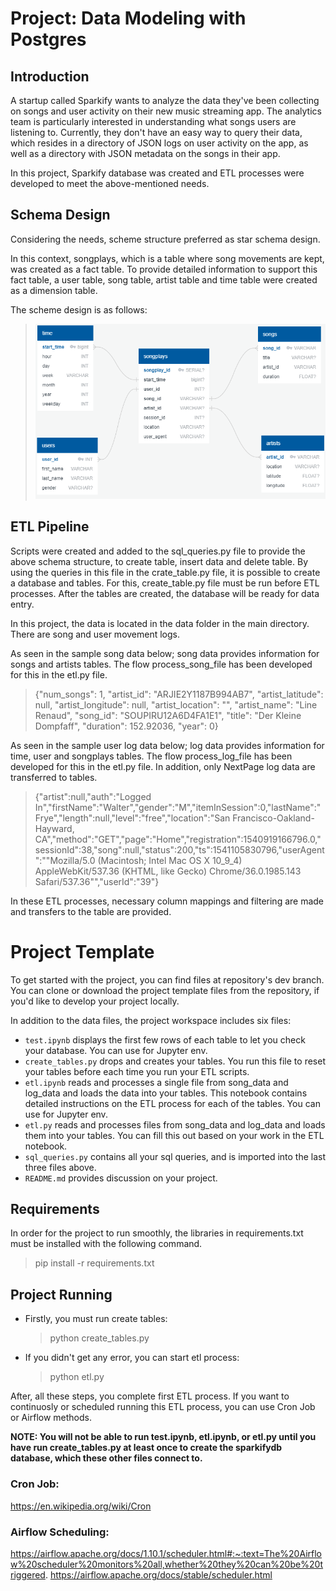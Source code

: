 # Project: Data Modeling with Postgres


## Introduction
A startup called Sparkify wants to analyze the data they've been collecting on songs and user activity on their new music streaming app. The analytics team is particularly interested in understanding what songs users are listening to. Currently, they don't have an easy way to query their data, which resides in a directory of JSON logs on user activity on the app, as well as a directory with JSON metadata on the songs in their app.

In this project, Sparkify database was created and ETL processes were developed to meet the above-mentioned needs.


## Schema Design
Considering the needs, scheme structure preferred as star schema design. 

In this context, songplays, which is a table where song movements are kept, was created as a fact table. To provide detailed information to support this fact table, a user table, song table, artist table and time table were created as a dimension table.

The scheme design is as follows:
  > ![deneme](Schema.PNG)


## ETL Pipeline
Scripts were created and added to the sql_queries.py file to provide the above schema structure, to create table, insert data and delete table.
By using the queries in this file in the crate_table.py file, it is possible to create a database and tables. For this, create_table.py file must be run before ETL processes. 
After the tables are created, the database will be ready for data entry. 

In this project, the data is located in the data folder in the main directory. There are song and user movement logs.

As seen in the sample song data below; song data provides information for songs and artists tables. The flow process_song_file has been developed for this in the etl.py file.

  > {"num_songs": 1, "artist_id": "ARJIE2Y1187B994AB7", "artist_latitude": null, "artist_longitude": null, "artist_location": "", "artist_name": "Line Renaud", "song_id": "SOUPIRU12A6D4FA1E1", "title": "Der Kleine Dompfaff", "duration": 152.92036, "year": 0}



As seen in the sample user log data below; log data provides information for time, user and songplays tables. The flow process_log_file has been developed for this in the etl.py file. In addition, only NextPage log data are transferred to tables.
  > {"artist":null,"auth":"Logged In","firstName":"Walter","gender":"M","itemInSession":0,"lastName":"Frye","length":null,"level":"free","location":"San Francisco-Oakland-Hayward, CA","method":"GET","page":"Home","registration":1540919166796.0,"sessionId":38,"song":null,"status":200,"ts":1541105830796,"userAgent":"\"Mozilla\/5.0 (Macintosh; Intel Mac OS X 10_9_4) AppleWebKit\/537.36 (KHTML, like Gecko) Chrome\/36.0.1985.143 Safari\/537.36\"","userId":"39"}


In these ETL processes, necessary column mappings and filtering are made and transfers to the table are provided. 


# Project Template
To get started with the project, you can find files at repository's dev branch. You can clone or download the project template files from the repository, if you'd like to develop your project locally.

In addition to the data files, the project workspace includes six files:
  * `test.ipynb` displays the first few rows of each table to let you check your database. You can use for Jupyter env.
  * `create_tables.py` drops and creates your tables. You run this file to reset your tables before each time you run your ETL scripts.
  * `etl.ipynb` reads and processes a single file from song_data and log_data and loads the data into your tables. This notebook contains detailed instructions on the ETL process for each of the tables. You can use for Jupyter env.
  * `etl.py` reads and processes files from song_data and log_data and loads them into your tables. You can fill this out based on your work in the ETL notebook.
  * `sql_queries.py` contains all your sql queries, and is imported into the last three files above.
  * `README.md` provides discussion on your project.

## Requirements
In order for the project to run smoothly, the libraries in requirements.txt must be installed with the following command.
  > pip install -r requirements.txt
  
## Project Running
* Firstly, you must run create tables:
  > python create_tables.py

* If you didn't get any error, you can start etl process:
  > python etl.py

After, all these steps, you complete first ETL process. If you want to continuosly or scheduled running this ETL process, you can use Cron Job or Airflow methods. 

**NOTE: You will not be able to run test.ipynb, etl.ipynb, or etl.py until you have run create_tables.py at least once to create the sparkifydb database, which these other files connect to.**


### Cron Job:
https://en.wikipedia.org/wiki/Cron

### Airflow Scheduling:
https://airflow.apache.org/docs/1.10.1/scheduler.html#:~:text=The%20Airflow%20scheduler%20monitors%20all,whether%20they%20can%20be%20triggered.
https://airflow.apache.org/docs/stable/scheduler.html

 

